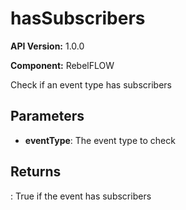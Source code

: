 # hasSubscribers

**API Version:** 1.0.0

**Component:** RebelFLOW

Check if an event type has subscribers

## Parameters

- **eventType**: The event type to check

## Returns

: True if the event has subscribers

